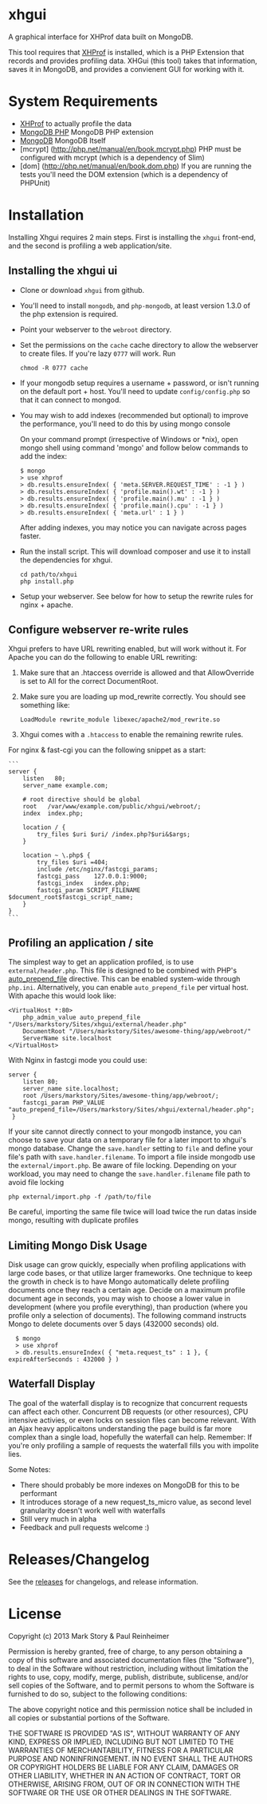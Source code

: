 xhgui
=====

A graphical interface for XHProf data built on MongoDB.

This tool requires that [XHProf](http://pecl.php.net/package/xhprof) is
installed, which is a PHP Extension that records and provides profiling data.
XHGui (this tool) takes that information, saves it in MongoDB, and provides
a convienent GUI for working with it.


System Requirements
===================

 * [XHProf](http://pecl.php.net/package/xhprof) to actually profile the data
 * [MongoDB PHP](http://pecl.php.net/package/mongo) MongoDB PHP extension
 * [MongoDB](http://www.mongodb.org/) MongoDB Itself
 * [mcrypt] (http://php.net/manual/en/book.mcrypt.php) PHP must be configured
   with mcrypt (which is a dependency of Slim)
 * [dom] (http://php.net/manual/en/book.dom.php) If you are running the tests
   you'll need the DOM extension (which is a dependency of PHPUnit)


Installation
============

Installing Xhgui requires 2 main steps. First is installing the `xhgui`
front-end, and the second is profiling a web application/site.


Installing the xhgui ui
-----------------------

* Clone or download `xhgui` from github.
* You'll need to install `mongodb`, and `php-mongodb`, at least version 1.3.0
  of the php extension is required.
* Point your webserver to the `webroot` directory.
* Set the permissions on the `cache` cache directory to allow the webserver to create files.
  If you're lazy `0777` will work. Run

  ```
  chmod -R 0777 cache
  ```

* If your mongodb setup requires a username + password, or isn't running on the default port + host.
  You'll need to update `config/config.php` so that it can connect to mongod.
* You may wish to add indexes (recommended but optional) to improve the
  performance, you'll need to do this by using mongo console

  On your command prompt (irrespective of Windows or \*nix), open mongo shell
  using command 'mongo' and follow below  commands to add the index:
  
  ```
  $ mongo
  > use xhprof
  > db.results.ensureIndex( { 'meta.SERVER.REQUEST_TIME' : -1 } )
  > db.results.ensureIndex( { 'profile.main().wt' : -1 } )
  > db.results.ensureIndex( { 'profile.main().mu' : -1 } )
  > db.results.ensureIndex( { 'profile.main().cpu' : -1 } )
  > db.results.ensureIndex( { 'meta.url' : 1 } )
  ```

  After adding indexes, you may notice you can navigate across pages faster.
* Run the install script. This will download composer and use it to install the dependencies for xhgui.

    ```
    cd path/to/xhgui
    php install.php
    ```

* Setup your webserver. See below for how to setup the rewrite rules for nginx + apache.

Configure webserver re-write rules
----------------------------------

Xhgui prefers to have URL rewriting enabled, but will work without it.
For Apache you can do the following to enable URL rewriting:

1. Make sure that an .htaccess override is allowed and that AllowOverride is
   set to All for the correct DocumentRoot.
2. Make sure you are loading up mod_rewrite correctly. You should see something like:

    ```
    LoadModule rewrite_module libexec/apache2/mod_rewrite.so
    ```

3. Xhgui comes with a `.htaccess` to enable the remaining rewrite rules.

For nginx & fast-cgi you can the following snippet as a start:

    ```
    server {
        listen   80;
        server_name example.com;

        # root directive should be global
        root   /var/www/example.com/public/xhgui/webroot/;
        index  index.php;

        location / {
            try_files $uri $uri/ /index.php?$uri&$args;
        }

        location ~ \.php$ {
            try_files $uri =404;
            include /etc/nginx/fastcgi_params;
            fastcgi_pass    127.0.0.1:9000;
            fastcgi_index   index.php;
            fastcgi_param SCRIPT_FILENAME $document_root$fastcgi_script_name;
        }
    }
    ```


Profiling an application / site
-------------------------------

The simplest way to get an application profiled, is to use
`external/header.php`.  This file is designed to be combined with PHP's
[auto_prepend_file](http://www.php.net/manual/en/ini.core.php#ini.auto-prepend-file)
directive. This can be enabled system-wide through `php.ini`. Alternatively,
you can enable `auto_prepend_file` per virtual host. With apache this would
look like:

    <VirtualHost *:80>
        php_admin_value auto_prepend_file "/Users/markstory/Sites/xhgui/external/header.php"
        DocumentRoot "/Users/markstory/Sites/awesome-thing/app/webroot/"
        ServerName site.localhost
    </VirtualHost>

With Nginx in fastcgi mode you could use:

    server {
        listen 80;
        server_name site.localhost;
        root /Users/markstory/Sites/awesome-thing/app/webroot/;
        fastcgi_param PHP_VALUE "auto_prepend_file=/Users/markstory/Sites/xhgui/external/header.php";
     }

If your site cannot directly connect to your mongodb instance, you can choose
to save your data on a temporary file for a later import to xhgui's mongo
database.  Change the `save.handler` setting to `file` and define your file's
path with `save.handler.filename`.  To import a file inside mongodb use the
`external/import.php`. Be aware of file locking. Depending on your workload, 
you may need to change the `save.handler.filename` file path to avoid file locking


```
php external/import.php -f /path/to/file
```

Be careful, importing the same file twice will load twice the run datas inside
mongo, resulting with duplicate profiles


Limiting Mongo Disk Usage 
-------------------------

Disk usage can grow quickly, especially when profiling applications with large
code bases, or that utilize larger frameworks. One technique to keep the growth
in check is to have Mongo automatically delete profiling documents once they
reach a certain age. Decide on a maximum profile document age in seconds, you
may wish to choose a lower value in development (where you profile everything),
than production (where you profile only a selection of documents). The
following command instructs Mongo to delete documents over 5 days (432000
seconds) old.

      $ mongo
      > use xhprof
      > db.results.ensureIndex( { "meta.request_ts" : 1 }, { expireAfterSeconds : 432000 } )

Waterfall Display
-----------------

The goal of the waterfall display is to recognize that concurrent requests can
affect each other. Concurrent DB requests (or other resources), CPU intensive
activies, or even locks on session files can become relevant. With an Ajax
heavy applicaitons understanding the page build is far more complex than
a single load, hopefully the waterfall can help. Remember: If you're only
profiling a sample of requests the waterfall fills you with impolite lies. 

Some Notes:

 * There should probably be more indexes on MongoDB for this to be performant
 * It introduces storage of a new request_ts_micro value, as second level
   granularity doesn't work well with waterfalls
 * Still very much in alpha
 * Feedback and pull requests welcome :)

Releases/Changelog
==================

See the [releases](https://github.com/preinheimer/xhgui/releases) for changelogs,
and release information.

License
=======

Copyright (c) 2013 Mark Story & Paul Reinheimer

Permission is hereby granted, free of charge, to any person obtaining a copy of this software and associated documentation files (the "Software"), to deal in the Software without restriction, including without limitation the rights to use, copy, modify, merge, publish, distribute, sublicense, and/or sell copies of the Software, and to permit persons to whom the Software is furnished to do so, subject to the following conditions:

The above copyright notice and this permission notice shall be included in all copies or substantial portions of the Software.

THE SOFTWARE IS PROVIDED "AS IS", WITHOUT WARRANTY OF ANY KIND, EXPRESS OR IMPLIED, INCLUDING BUT NOT LIMITED TO THE WARRANTIES OF MERCHANTABILITY, FITNESS FOR A PARTICULAR PURPOSE AND NONINFRINGEMENT. IN NO EVENT SHALL THE AUTHORS OR COPYRIGHT HOLDERS BE LIABLE FOR ANY CLAIM, DAMAGES OR OTHER LIABILITY, WHETHER IN AN ACTION OF CONTRACT, TORT OR OTHERWISE, ARISING FROM, OUT OF OR IN CONNECTION WITH THE SOFTWARE OR THE USE OR OTHER DEALINGS IN THE SOFTWARE.
